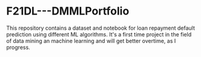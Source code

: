 # F21DL---DMMLPortfolio
This repository contains a dataset and notebook for loan repayment default prediction using different ML algorithms.
It's a first time project in the field of data mining an machine learning and will get better overtime, as I progress.

